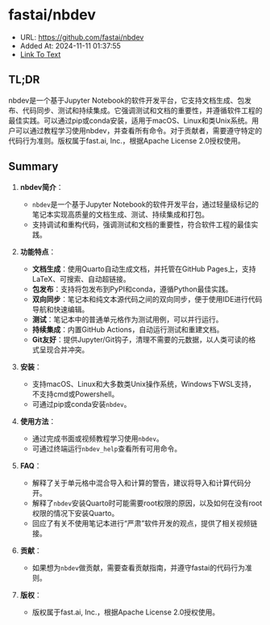 # fastai/nbdev
- URL: https://github.com/fastai/nbdev
- Added At: 2024-11-11 01:37:55
- [Link To Text](2024-11-11-fastai-nbdev_raw.md)

## TL;DR
nbdev是一个基于Jupyter Notebook的软件开发平台，它支持文档生成、包发布、代码同步、测试和持续集成。它强调测试和文档的重要性，并遵循软件工程的最佳实践。可以通过pip或conda安装，适用于macOS、Linux和类Unix系统。用户可以通过教程学习使用nbdev，并查看所有命令。对于贡献者，需要遵守特定的代码行为准则。版权属于fast.ai, Inc.，根据Apache License 2.0授权使用。

## Summary
1. **nbdev简介**：
   - `nbdev`是一个基于Jupyter Notebook的软件开发平台，通过轻量级标记的笔记本实现高质量的文档生成、测试、持续集成和打包。
   - 支持调试和重构代码，强调测试和文档的重要性，符合软件工程的最佳实践。

2. **功能特点**：
   - **文档生成**：使用Quarto自动生成文档，并托管在GitHub Pages上，支持LaTeX、可搜索、自动超链接。
   - **包发布**：支持将包发布到PyPI和conda，遵循Python最佳实践。
   - **双向同步**：笔记本和纯文本源代码之间的双向同步，便于使用IDE进行代码导航和快速编辑。
   - **测试**：笔记本中的普通单元格作为测试用例，可以并行运行。
   - **持续集成**：内置GitHub Actions，自动运行测试和重建文档。
   - **Git友好**：提供Jupyter/Git钩子，清理不需要的元数据，以人类可读的格式呈现合并冲突。

3. **安装**：
   - 支持macOS、Linux和大多数类Unix操作系统，Windows下WSL支持，不支持cmd或Powershell。
   - 可通过pip或conda安装`nbdev`。

4. **使用方法**：
   - 通过完成书面或视频教程学习使用`nbdev`。
   - 可通过终端运行`nbdev_help`查看所有可用命令。

5. **FAQ**：
   - 解释了关于单元格中混合导入和计算的警告，建议将导入和计算代码分开。
   - 解释了`nbdev`安装Quarto时可能需要root权限的原因，以及如何在没有root权限的情况下安装Quarto。
   - 回应了有关不使用笔记本进行“严肃”软件开发的观点，提供了相关视频链接。

6. **贡献**：
   - 如果想为`nbdev`做贡献，需要查看贡献指南，并遵守fastai的代码行为准则。

7. **版权**：
   - 版权属于fast.ai, Inc.，根据Apache License 2.0授权使用。

